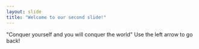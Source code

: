 ```yaml
---
layout: slide
title: "Welcome to our second slide!"
---
```

"Conquer yourself and you will conquer the world"
Use the left arrow to go back!
